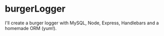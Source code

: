 # burgerLogger
I'll create a burger logger with MySQL, Node, Express, Handlebars and a homemade ORM (yum!).
